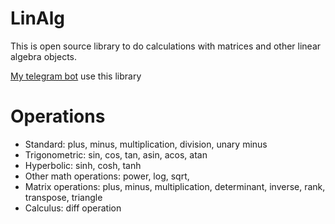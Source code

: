 # LinAlg

This is open source library to do calculations with matrices and other linear algebra objects.

[My telegram bot](https://t.me/linalg_bot) use this library 

# Operations
- Standard: plus, minus, multiplication, division, unary minus
- Trigonometric: sin, cos, tan, asin, acos, atan
- Hyperbolic: sinh, cosh, tanh
- Other math operations: power, log, sqrt, 
- Matrix operations: plus, minus, multiplication, determinant, inverse, rank, transpose, triangle
- Calculus: diff operation